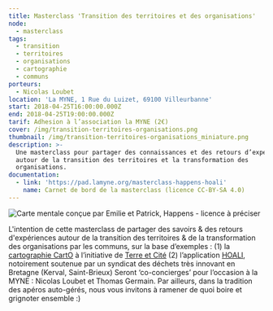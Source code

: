 ```yaml
---
title: Masterclass 'Transition des territoires et des organisations'
node:
  - masterclass
tags:
  - transition
  - territoires
  - organisations
  - cartographie
  - communs
porteurs:
  - Nicolas Loubet
location: 'La MYNE, 1 Rue du Luizet, 69100 Villeurbanne'
start: 2018-04-25T16:00:00.000Z
end: 2018-04-25T19:00:00.000Z
tarif: Adhesion à l’association la MYNE (2€)
cover: /img/transition-territoires-organisations.png
thumbnail: /img/transition-territoires-organisations_miniature.png
description: >-
  Une masterclass pour partager des connaissances et des retours d’expérience
  autour de la transition des territoires et la transformation des
  organisations.
documentation:
  - link: 'https://pad.lamyne.org/masterclass-happens-hoali'
    name: Carnet de bord de la masterclass (licence CC-BY-SA 4.0)
---
```

![Carte mentale conçue par Emilie et Patrick, Happens - licence à préciser](https://pad.lamyne.org/uploads/upload_7050e64503cf96cfa7340533872542e7.png)

L'intention de cette masterclass de partager des savoirs & des retours d'expériences autour de la transition des territoires & de la transformation des organisations par les communs, sur la base d’exemples : (1) la [cartographie CartO](http://saclay.carte-ouverte.org) à l’initiative de [Terre et Cité](terreetcite.org) (2) l’application [HOALI](http://hoali.org), notoirement soutenue par un syndicat des déchets très innovant en Bretagne (Kerval, Saint-Brieux) Seront ‘co-concierges’ pour l’occasion à la MYNE : Nicolas Loubet et Thomas Germain. Par ailleurs, dans la tradition des apéros auto-gérés, nous vous invitons à ramener de quoi boire et grignoter ensemble :)
